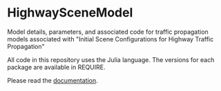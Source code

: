 # HighwaySceneModel
Model details, parameters, and associated code for traffic propagation models associated with "Initial Scene Configurations for Highway Traffic Propagation"

All code in this repository uses the Julia language. The versions for each package are available in REQUIRE.

Please read the [documentation](http://nbviewer.ipython.org/github/sisl/HighwaySceneModel/blob/master/HighwaySceneModel.ipynb).

